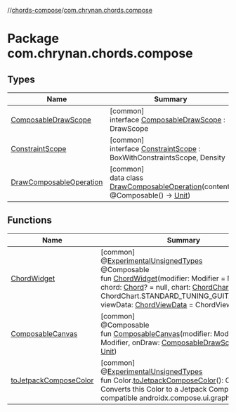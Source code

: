 //[chords-compose](../../index.md)/[com.chrynan.chords.compose](index.md)

# Package com.chrynan.chords.compose

## Types

| Name | Summary |
|---|---|
| [ComposableDrawScope](-composable-draw-scope/index.md) | [common]<br>interface [ComposableDrawScope](-composable-draw-scope/index.md) : DrawScope |
| [ConstraintScope](-constraint-scope/index.md) | [common]<br>interface [ConstraintScope](-constraint-scope/index.md) : BoxWithConstraintsScope, Density |
| [DrawComposableOperation](-draw-composable-operation/index.md) | [common]<br>data class [DrawComposableOperation](-draw-composable-operation/index.md)(content: @Composable() -&gt; [Unit](https://kotlinlang.org/api/latest/jvm/stdlib/kotlin/-unit/index.html)) |

## Functions

| Name | Summary |
|---|---|
| [ChordWidget](-chord-widget.md) | [common]<br>@[ExperimentalUnsignedTypes](https://kotlinlang.org/api/latest/jvm/stdlib/kotlin/-experimental-unsigned-types/index.html)<br>@Composable<br>fun [ChordWidget](-chord-widget.md)(modifier: Modifier = Modifier, chord: [Chord](../../../chords-core/chords-core/com.chrynan.chords.model/-chord/index.md)? = null, chart: [ChordChart](../../../chords-core/chords-core/com.chrynan.chords.model/-chord-chart/index.md) = ChordChart.STANDARD_TUNING_GUITAR_CHART, viewData: [ChordViewData](../../../chords-core/chords-core/com.chrynan.chords.model/-chord-view-data/index.md) = ChordViewData()) |
| [ComposableCanvas](-composable-canvas.md) | [common]<br>@Composable<br>fun [ComposableCanvas](-composable-canvas.md)(modifier: Modifier = Modifier, onDraw: [ComposableDrawScope](-composable-draw-scope/index.md).() -&gt; [Unit](https://kotlinlang.org/api/latest/jvm/stdlib/kotlin/-unit/index.html)) |
| [toJetpackComposeColor](to-jetpack-compose-color.md) | [common]<br>@[ExperimentalUnsignedTypes](https://kotlinlang.org/api/latest/jvm/stdlib/kotlin/-experimental-unsigned-types/index.html)<br>fun Color.[toJetpackComposeColor](to-jetpack-compose-color.md)(): Color<br>Converts this Color to a Jetpack Compose compatible androidx.compose.ui.graphics.Color. |
